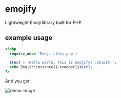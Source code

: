 # emojify

Lightweight Emoji library built for PHP.

## example usage

```php
<?php
  require_once 'Emoji.class.php';
  
  $text = 'Hello world, this is Emojify! :shipit:';
  echo Emoji::instance()->render($text);
?>
```

And you get:

![demo image](http://puu.sh/8ai3X.png)

